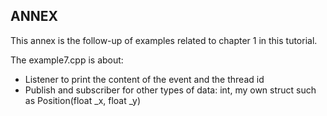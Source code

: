 ANNEX
-----

This annex is the follow-up of examples related to chapter 1 in this tutorial. 

The example7.cpp is about: 
- Listener to print the content of the event and the thread id
- Publish and subscriber for other types of data: int, my own struct such as Position(float _x, float _y)
